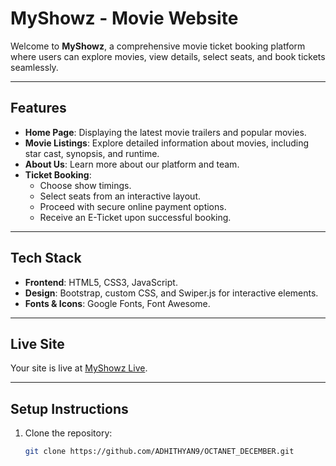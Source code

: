 # MyShowz - Movie Website

Welcome to **MyShowz**, a comprehensive movie ticket booking platform where users can explore movies, view details, select seats, and book tickets seamlessly.

---

## Features

- **Home Page**: Displaying the latest movie trailers and popular movies.
- **Movie Listings**: Explore detailed information about movies, including star cast, synopsis, and runtime.
- **About Us**: Learn more about our platform and team.
- **Ticket Booking**:
  - Choose show timings.
  - Select seats from an interactive layout.
  - Proceed with secure online payment options.
  - Receive an E-Ticket upon successful booking.

---

## Tech Stack

- **Frontend**: HTML5, CSS3, JavaScript.
- **Design**: Bootstrap, custom CSS, and Swiper.js for interactive elements.
- **Fonts & Icons**: Google Fonts, Font Awesome.

---

## Live Site

Your site is live at [MyShowz Live](https://adhithyan9.github.io/OCTANET_DECEMBER/).

---

## Setup Instructions

1. Clone the repository:
   ```bash
   git clone https://github.com/ADHITHYAN9/OCTANET_DECEMBER.git
  
